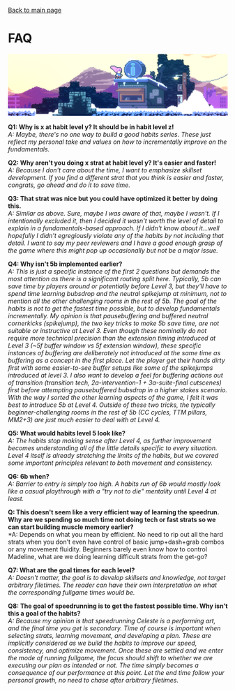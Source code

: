 [Back to main page](https://github.com/kwan22/habits/blob/main/README.md)

# FAQ

<img src = "https://github.com/kwan22/habits/blob/main/images/faq.png" width = 960>

**Q1: Why is x at habit level y? It should be in habit level z!**  <br>
*A: Maybe, there's no one way to build a good habits series. These just reflect my personal take and values on how to incrementally improve on the fundamentals.*

**Q2: Why aren't you doing x strat at habit level y? It's easier and faster!**  <br>
*A: Because I don't care about the time, I want to emphasize skillset development. If you find a different strat that you think is easier and faster, congrats, go ahead and do it to save time.*

**Q3: That strat was nice but you could have optimized it better by doing this.**  <br>
*A: Similar as above. Sure, maybe I was aware of that, maybe I wasn't. If I intentionally excluded it, then I decided it wasn't worth the level of detail to explain in a fundamentals-based approach. If I didn't know about it...well hopefully I didn't egregiously violate any of the habits by not including that detail. I want to say my peer reviewers and I have a good enough grasp of the game where this might pop up occasionally but not be a major issue.*

**Q4: Why isn't 5b implemented earlier?**  <br>
*A: This is just a specific instance of the first 2 questions but demands the most attention as there is a significant routing split here. Typically, 5b can save time by players around or potentially before Level 3, but they'll have to spend time learning bubsdrop and the neutral spikejump at minimum, not to mention all the other challenging rooms in the rest of 5b. The goal of the habits is not to get the fastest time possible, but to develop fundamentals incrementally. My opinion is that pausebuffering and buffered neutral cornerkicks (spikejump), the two key tricks to make 5b save time, are not suitable or instructive at Level 3. Even though these nominally do not require more technical precision than the extension timing introduced at Level 3 (~5f buffer window vs 5f extension window), these specific instances of buffering are deliberately not introduced at the same time as buffering as a concept in the first place. Let the player get their hands dirty first with some easier-to-see buffer setups like some of the spikejumps introduced at level 3. I also want to develop a feel for buffering actions out of transition (transition tech, 2a-intervention-1 + 3a-suite-final cutscenes) first before attempting pausebuffered bubsdrop in a higher stakes scenario. With the way I sorted the other learning aspects of the game, I felt it was best to introduce 5b at Level 4. Outside of these two tricks, the typically beginner-challenging rooms in the rest of 5b (CC cycles, TTM pillars, MM2+3) are just much easier to deal with at Level 4.*

**Q5: What would habits level 5 look like?**  <br>
*A: The habits stop making sense after Level 4, as further improvement becomes understanding all of the little details specific to every situation. Level 4 itself is already stretching the limits of the habits, but we covered some important principles relevant to both movement and consistency.*

**Q6: 6b when?**  <br>
*A: Barrier to entry is simply too high. A habits run of 6b would mostly look like a casual playthrough with a "try not to die" mentality until Level 4 at least.*

**Q: This doesn't seem like a very efficient way of learning the speedrun. Why are we spending so much time not doing tech or fast strats so we can start building muscle memory earlier?**  <br>
*A: Depends on what you mean by efficient. No need to rip out all the hard strats when you don't even have control of basic jump+dash+grab combos or any movement fluidity. Beginners barely even know how to control Madeline, what are we doing learning difficult strats from the get-go? 

**Q7: What are the goal times for each level?** <br>
*A: Doesn't matter, the goal is to develop skillsets and knowledge, not target arbitrary filetimes. The reader can have their own interpretation on what the corresponding fullgame times would be.*

**Q8: The goal of speedrunning is to get the fastest possible time. Why isn't this a goal of the habits?**  <br>
*A: Because my opinion is that speedrunning Celeste is a performing art, and the final time you get is secondary. Time of course is important when selecting strats, learning movement, and developing a plan. These are implicitly considered as we build the habits to improve our speed, consistency, and optimize movement. Once these are settled and we enter the mode of running fullgame, the focus should shift to whether we are executing our plan as intended or not. The time simply becomes a consequence of our performance at this point. Let the end time follow your personal growth, no need to chase after arbitrary filetimes.*
